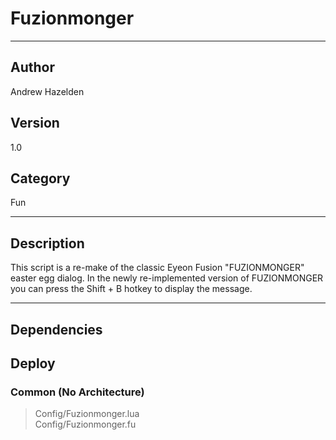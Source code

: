 # Fuzionmonger
___

## Author
Andrew Hazelden

## Version
1.0

## Category
Fun

___

## Description
This script is a re-make of the classic Eyeon Fusion "FUZIONMONGER" easter egg dialog. In the newly re-implemented version of FUZIONMONGER you can press the Shift + B hotkey to display the message.

___

## Dependencies

## Deploy

### Common (No Architecture)

> Config/Fuzionmonger.lua  
> Config/Fuzionmonger.fu  
